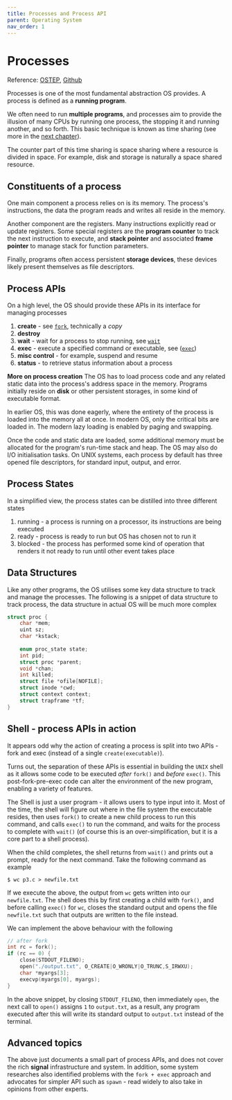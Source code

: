 ```yaml
---
title: Processes and Process API
parent: Operating System
nav_order: 1
---
```

# Processes
Reference: [OSTEP](https://pages.cs.wisc.edu/~remzi/OSTEP/), [Github](https://github.com/remzi-arpacidusseau/ostep-homework)

Processes is one of the most fundamental abstraction OS provides. A process is defined as a **running program**.

We often need to run **multiple programs**, and processes aim to provide the illusion of many CPUs by running one process, the stopping it and running another, and so forth. This basic technique is known as time sharing (see more in the [next chapter]()).

The counter part of this time sharing is space sharing where a resource is divided in space. For example, disk and storage is naturally a space shared resource.

## Constituents of a process
One main component a process relies on is its memory. The process's instructions, the data the program reads and writes all reside in the memory.

Another component are the registers. Many instructions explicitly read or update registers. Some special registers are the **program counter** to track the next instruction to execute, and **stack pointer** and associated **frame pointer** to manage stack for function parameters.

Finally, programs often access persistent **storage devices**, these devices likely present themselves as file descriptors.

## Process APIs
On a high level, the OS should provide these APIs in its interface for managing processes
1. **create** - see [`fork`](https://isbobby.github.io/2-os/1-processes/apis/1-process_api_fork.html), technically a *copy*
2. **destroy**
3. **wait** - wait for a process to stop running, see [`wait`](https://isbobby.github.io/2-os/1-processes/apis/2-process_api_wait.html)
4. **exec** - execute a specified command or executable, see ([`exec`](https://isbobby.github.io/2-os/1-processes/apis/3-process_api_exec.html))
5. **misc control** - for example, suspend and resume
6. **status** - to retrieve status information about a process

**More on process creation**
The OS has to load process code and any related static data into the process's address space in the memory. Programs initially reside on **disk** or other persistent storages, in some kind of executable format.

In earlier OS, this was done eagerly, where the entirety of the process is loaded into the memory all at once. In modern OS, only the critical bits are loaded in. The modern lazy loading is enabled by paging and swapping.

Once the code and static data are loaded, some additional memory must be allocated for the program's run-time stack and heap. The OS may also do I/O initialisation tasks. On UNIX systems, each process by default has three opened file descriptors, for standard input, output, and error.

## Process States
In a simplified view, the process states can be distilled into three different states
1. running - a process is running on a processor, its instructions are being executed
2. ready - process is ready to run but OS has chosen not to run it
3. blocked - the process has performed some kind of operation that renders it not ready to run until other event takes place


## Data Structures
Like any other programs, the OS utilises some key data structure to track and manage the processes. The following is a snippet of data structure to track process, the data structure in actual OS will be much more complex

```c
struct proc {
	char *mem; 
	uint sz;
	char *kstack;
	
	enum proc_state state;
	int pid;
	struct proc *parent;
	void *chan;
	int killed;
	struct file *ofile[NOFILE];
	struct inode *cwd;
	struct context context;
	struct trapframe *tf;
}
```

## Shell - process APIs in action
It appears odd why the action of creating a process is split into two APIs - fork and exec (instead of a single `create(executable)`).

Turns out, the separation of these APIs is essential in building the `UNIX` shell as it allows some code to be executed *after* `fork()` and *before* `exec()`. This post-fork-pre-exec code can alter the environment of the new program, enabling a variety of features.

The Shell is just a user program - it allows users to type input into it. Most of the time, the shell will figure out where in the file system the executable resides, then uses `fork()` to create a new child process to run this command, and calls `exec()` to run the command, and waits for the process to complete with `wait()` (of course this is an over-simplification, but it is a core part to a shell process).

When the child completes, the shell returns from `wait()` and prints out a prompt, ready for the next command. Take the following command as example
```
$ wc p3.c > newfile.txt
```

If we execute the above, the output from `wc` gets written into our `newfile.txt`. The shell does this by first creating a child with `fork()`, and before calling `exec()` for `wc`, closes the standard output and opens the file `newfile.txt` such that outputs are written to the file instead.

We can implement the above behaviour with the following
```c
// after fork
int rc = fork();
if (rc == 0) {
	close(STDOUT_FILENO);
	open("./output.txt", O_CREATE|O_WRONLY|O_TRUNC,S_IRWXU);
	char *myargs[3];
	execvp(myargs[0], myargs);
}
```

In the above snippet, by closing `STDOUT_FILENO`, then immediately `open`, the next call to `open()` assigns `1` to `output.txt`, as a result, any program executed after this will write its standard output to `output.txt` instead of the terminal.

## Advanced topics
The above just documents a small part of process APIs, and does not cover the rich **signal** infrastructure and system. In addition, some system researches also identified problems with the `fork + exec` approach and advocates for simpler API such as `spawn` - read widely to also take in opinions from other experts.